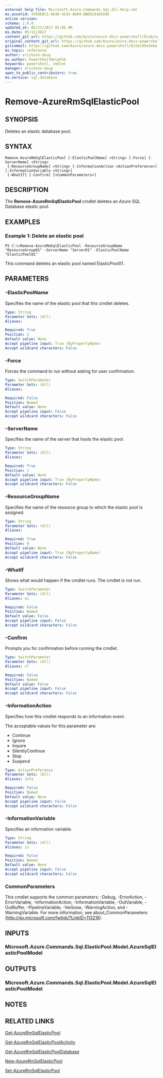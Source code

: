 ```yaml
---
external help file: Microsoft.Azure.Commands.Sql.dll-Help.xml
ms.assetid: 47E8E8C1-A63D-4243-A004-ABD5CA1A559E
online version:
schema: 2.0.0
updated_at: 05/11/2017 01:05 AM
ms.date: 05/11/2017
content_git_url: https://github.com/Azure/azure-docs-powershell/blob/armsql/azureps-cmdlets-docs/ResourceManager/AzureRM.Sql/v2.7.0/Remove-AzureRmSqlElasticPool.md
original_content_git_url: https://github.com/Azure/azure-docs-powershell/blob/armsql/azureps-cmdlets-docs/ResourceManager/AzureRM.Sql/v2.7.0/Remove-AzureRmSqlElasticPool.md
gitcommit: https://github.com/Azure/azure-docs-powershell/blob/05e3e6af398c016caa52517268d3cee57da15cc4
ms.topic: reference
author: erickson-doug
ms.author: PowerShellHelpPub
keywords: powershell, cmdlet
manager: erickson-doug
open_to_public_contributors: true
ms.service: sql-database
---
```


# Remove-AzureRmSqlElasticPool

## SYNOPSIS
Deletes an elastic database pool.

## SYNTAX

```
Remove-AzureRmSqlElasticPool [-ElasticPoolName] <String> [-Force] [-ServerName] <String>
 [-ResourceGroupName] <String> [-InformationAction <ActionPreference>] [-InformationVariable <String>]
 [-WhatIf] [-Confirm] [<CommonParameters>]
```

## DESCRIPTION
The **Remove-AzureRmSqlElasticPool** cmdlet deletes an Azure SQL Database elastic pool.

## EXAMPLES

### Example 1: Delete an elastic pool
```
PS C:\>Remove-AzureRmSqlElasticPool -ResourceGroupName "ResourceGroup01" -ServerName "Server01" -ElasticPoolName "ElasticPool01"
```

This command deletes an elastic pool named ElasticPool01.

## PARAMETERS

### -ElasticPoolName
Specifies the name of the elastic pool that this cmdlet deletes.

```yaml
Type: String
Parameter Sets: (All)
Aliases: 

Required: True
Position: 2
Default value: None
Accept pipeline input: True (ByPropertyName)
Accept wildcard characters: False
```

### -Force
Forces the command to run without asking for user confirmation.

```yaml
Type: SwitchParameter
Parameter Sets: (All)
Aliases: 

Required: False
Position: Named
Default value: None
Accept pipeline input: False
Accept wildcard characters: False
```

### -ServerName
Specifies the name of the server that hosts the elastic pool.

```yaml
Type: String
Parameter Sets: (All)
Aliases: 

Required: True
Position: 1
Default value: None
Accept pipeline input: True (ByPropertyName)
Accept wildcard characters: False
```

### -ResourceGroupName
Specifies the name of the resource group to which the elastic pool is assigned.

```yaml
Type: String
Parameter Sets: (All)
Aliases: 

Required: True
Position: 0
Default value: None
Accept pipeline input: True (ByPropertyName)
Accept wildcard characters: False
```

### -WhatIf
Shows what would happen if the cmdlet runs.
The cmdlet is not run.

```yaml
Type: SwitchParameter
Parameter Sets: (All)
Aliases: wi

Required: False
Position: Named
Default value: False
Accept pipeline input: False
Accept wildcard characters: False
```

### -Confirm
Prompts you for confirmation before running the cmdlet.

```yaml
Type: SwitchParameter
Parameter Sets: (All)
Aliases: cf

Required: False
Position: Named
Default value: False
Accept pipeline input: False
Accept wildcard characters: False
```

### -InformationAction
Specifies how this cmdlet responds to an information event.

The acceptable values for this parameter are:

- Continue
- Ignore
- Inquire
- SilentlyContinue
- Stop
- Suspend

```yaml
Type: ActionPreference
Parameter Sets: (All)
Aliases: infa

Required: False
Position: Named
Default value: None
Accept pipeline input: False
Accept wildcard characters: False
```

### -InformationVariable
Specifies an information variable.

```yaml
Type: String
Parameter Sets: (All)
Aliases: iv

Required: False
Position: Named
Default value: None
Accept pipeline input: False
Accept wildcard characters: False
```

### CommonParameters
This cmdlet supports the common parameters: -Debug, -ErrorAction, -ErrorVariable, -InformationAction, -InformationVariable, -OutVariable, -OutBuffer, -PipelineVariable, -Verbose, -WarningAction, and -WarningVariable. For more information, see about_CommonParameters (http://go.microsoft.com/fwlink/?LinkID=113216).

## INPUTS

### Microsoft.Azure.Commands.Sql.ElasticPool.Model.AzureSqlElasticPoolModel

## OUTPUTS

### Microsoft.Azure.Commands.Sql.ElasticPool.Model.AzureSqlElasticPoolModel

## NOTES

## RELATED LINKS

[Get-AzureRmSqlElasticPool](./Get-AzureRmSqlElasticPool.md)

[Get-AzureRmSqlElasticPoolActivity](./Get-AzureRmSqlElasticPoolActivity.md)

[Get-AzureRmSqlElasticPoolDatabase](./Get-AzureRmSqlElasticPoolDatabase.md)

[New-AzureRmSqlElasticPool](./New-AzureRmSqlElasticPool.md)

[Set-AzureRmSqlElasticPool](./Set-AzureRmSqlElasticPool.md)




